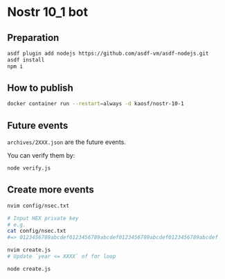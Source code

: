 # Nostr 10_1 bot

## Preparation

```sh
asdf plugin add nodejs https://github.com/asdf-vm/asdf-nodejs.git
asdf install
npm i
```

## How to publish

```sh
docker container run --restart=always -d kaosf/nostr-10-1
```

## Future events

`archives/2XXX.json` are the future events.

You can verify them by:

```sh
node verify.js
```

## Create more events

```sh
nvim config/nsec.txt

# Input HEX private key
# e.g.
cat config/nsec.txt
#=> 0123456789abcdef0123456789abcdef0123456789abcdef0123456789abcdef

nvim create.js
# Update `year <= XXXX` of for loop

node create.js
```
